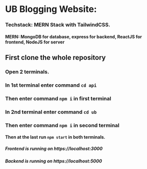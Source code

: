 # UB Blogging Website:

### Techstack: MERN Stack with TailwindCSS.

#### MERN: MongoDB for database, express for backend, ReactJS for frontend, NodeJS for server

## First clone the whole repository

### Open 2 terminals.

### In 1st terminal enter command `cd api`

### Then enter command `npm i` in first terminal

### In 2nd terminal enter command `cd ub`

### Then enter command `npm i` in second terminal

#### Then at the last run `npm start` in both terminals.

##### Frontend is running on <a>https://localhost:3000</a>

##### Backend is running on <a>https://localhost:5000</a>
